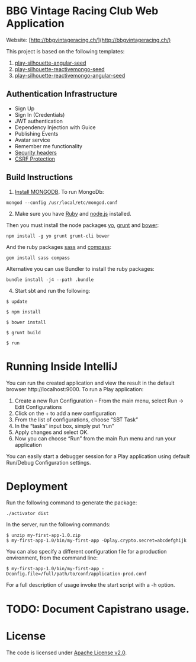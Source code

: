 BBG Vintage Racing Club Web Application
=======================================

Website: [http://bbgvintageracing.ch/](http://bbgvintageracing.ch/)


This project is based on the following templates:

1. [play-silhouette-angular-seed](https://github.com/mohiva/play-silhouette-angular-seed)
2. [play-silhouette-reactivemongo-seed](https://github.com/ezzahraoui/play-silhouette-reactivemongo-seed)
3. [play-silhouette-reactivemongo-angular-seed](https://github.com/AhmadMelegy/play-silhouette-reactivemongo-angular-seed)

## Authentication Infrastructure

* Sign Up
* Sign In (Credentials)
* JWT authentication
* Dependency Injection with Guice
* Publishing Events
* Avatar service
* Remember me functionality
* [Security headers](https://www.playframework.com/documentation/2.4.x/SecurityHeaders)
* [CSRF Protection](https://www.playframework.com/documentation/2.4.x/ScalaCsrf)


## Build Instructions

1. [Install MONGODB](https://docs.mongodb.org/v3.0/tutorial/#installation). To run MongoDb:

  ```
  mongod --config /usr/local/etc/mongod.conf
  ```

2. Make sure you have [Ruby](https://www.ruby-lang.org/de/) and [node.js](http://nodejs.org/) installed.

  Then you must install the node packages [yo](http://yeoman.io), [grunt](http://gruntjs.com/) and [bower](http://bower.io/):

  ```
  npm install -g yo grunt grunt-cli bower
  ```

  And the ruby packages [sass](http://sass-lang.com/) and [compass](http://compass-style.org/):

  ```
  gem install sass compass
  ```

  Alternative you can use Bundler to install the ruby packages:

  ```
  bundle install -j4 --path .bundle
  ```

4. Start sbt and run the following:

  ```
  $ update

  $ npm install

  $ bower install

  $ grunt build

  $ run
  ```


# Running Inside IntelliJ

You can run the created application and view the result in the default browser http://localhost:9000. To run a 
Play application:

1. Create a new Run Configuration – From the main menu, select Run -> Edit Configurations
2. Click on the + to add a new configuration
3. From the list of configurations, choose “SBT Task”
4. In the “tasks” input box, simply put “run”
5. Apply changes and select OK.
6. Now you can choose “Run” from the main Run menu and run your application

You can easily start a debugger session for a Play application using default Run/Debug Configuration settings.


# Deployment


Run the following command to generate the package:

    ./activator dist
    
In the server, run the following commands:

    $ unzip my-first-app-1.0.zip
    $ my-first-app-1.0/bin/my-first-app -Dplay.crypto.secret=abcdefghijk
    
You can also specify a different configuration file for a production environment, from the command line:

    $ my-first-app-1.0/bin/my-first-app -Dconfig.file=/full/path/to/conf/application-prod.conf
    
For a full description of usage invoke the start script with a -h option.

# TODO: Document Capistrano usage.

# License

The code is licensed under [Apache License v2.0](http://www.apache.org/licenses/LICENSE-2.0).
